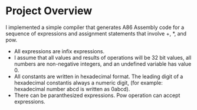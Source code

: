 # Project Overview
I implemented a simple compiler that generates A86 Assembly code for a sequence of expressions and assignment statements that involve +, *, and pow. 
- All expressions are infix expressions. 
- I assume that all values and results of operations will be 32 bit values, all numbers are non-negative integers, and an undefined variable has value 0.
- All constants are written in hexadecimal format. The leading digit of a hexadecimal constantis always a numeric digit, (for example: hexadecimal number abcd is written as 0abcd).
- There can be paranthesized expressions. Pow operation can accept expressions.
